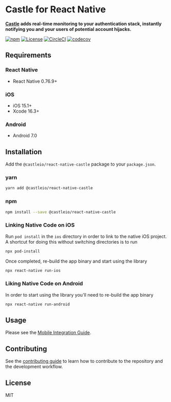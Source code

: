 # Castle for React Native

**[Castle](https://castle.io) adds real-time monitoring to your authentication stack, instantly notifying you and your users of potential account hijacks.**

[![npm](https://img.shields.io/npm/v/@castleio/react-native-castle)](https://www.npmjs.com/package/@castleio/react-native-castle)
[![License](https://img.shields.io/npm/l/@castleio/react-native-castle)](https://www.npmjs.com/package/@castleio/react-native-castle)
[![CircleCI](https://img.shields.io/circleci/build/github/castle/castle-react-native/master?token=5e33890a81d6ff15736b559ad252a3b6ab6db9b2)](https://circleci.com/gh/castle/castle-react-native)
[![codecov](https://codecov.io/gh/castle/castle-react-native/branch/master/graph/badge.svg)](https://codecov.io/gh/castle/castle-react-native)

## Requirements

### React Native
 - React Native 0.76.9+

### iOS
 - iOS 15.1+
 - Xcode 16.3+

### Android
 - Android 7.0

## Installation

Add the `@castleio/react-native-castle` package to your `package.json`.

### yarn

```bash
yarn add @castleio/react-native-castle
```

### npm

```bash
npm install --save @castleio/react-native-castle
```

### Linking Native Code on iOS
Run `pod install` in the `ios` directory in order to link to the native iOS project. A shortcut for doing this without switching directories is to run

```bash
npx pod-install
```

Once completed, re-build the app binary and start using the library

```bash
npx react-native run-ios
```

### Liking Native Code on Android
In order to start using the library you'll need to re-build the app binary

```bash
npx react-native run-android
```

## Usage

Please see the [Mobile Integration Guide](https://docs.castle.io).

## Contributing

See the [contributing guide](CONTRIBUTING.md) to learn how to contribute to the repository and the development workflow.

## License

MIT
